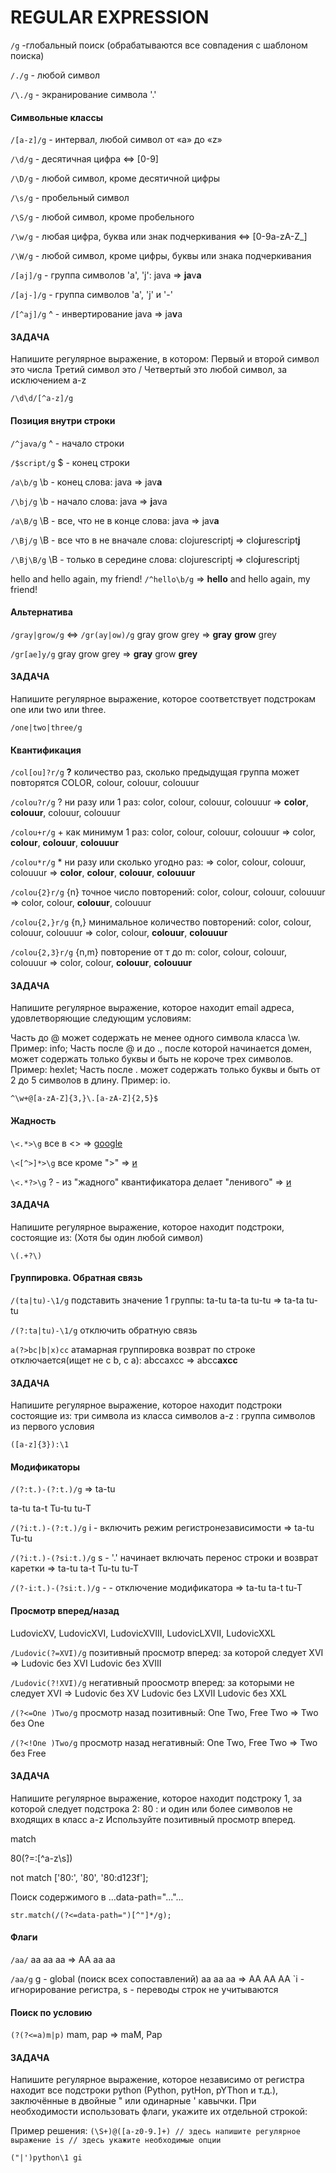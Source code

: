 # REGULAR EXPRESSION #

`/g` -глобальный поиск (обрабатываются все совпадения с шаблоном поиска)

`/./g` - любой символ

`/\./g` - экранирование символа '.'

#### Символьные классы ####

`/[a-z]/g` - интервал, любой символ от «a» до «z»

`/\d/g` - десятичная цифра <=> [0-9]

`/\D/g` - любой символ, кроме десятичной цифры

`/\s/g` - пробельный символ

`/\S/g` - любой символ, кроме пробельного

`/\w/g` - любая цифра, буква или знак подчеркивания <=> [0-9a-zA-Z_]

`/\W/g` - любой символ, кроме цифры, буквы или знака подчеркивания

`/[aj]/g` - группа символов 'a', 'j': java => **ja**v**a**

`/[aj-]/g` - группа символов 'a', 'j' и '-'

`/[^aj]/g` ^ - инвертирование java => ja**v**a

#### ЗАДАЧА ####
Напишите регулярное выражение, в котором:
Первый и второй символ это числа
Третий символ это /
Четвертый это любой символ, за исключением a-z

`/\d\d/[^a-z]/g`

#### Позиция внутри строки ####

`/^java/g` ^ - начало строки

`/$script/g` $ - конец строки

`/a\b/g` \b - конец слова: java => jav**a**

`/\bj/g` \b - начало слова: java => **j**ava

`/a\B/g` \B - все, что не в конце слова: java => jav**a**

`/\Bj/g` \B - все что в не вначале слова: clojurescriptj => clo**j**urescript**j**

`/\Bj\B/g` \B - только в середине слова: clojurescriptj => clo**j**urescriptj

hello and hello again, my friend!
`/^hello\b/g` => **hello** and hello again, my friend!

#### Альтернатива ####

`/gray|grow/g` <=> `/gr(ay|ow)/g` gray grow grey => **gray** **grow** grey

`/gr[ae]y/g` gray grow grey => **gray** grow **grey**

#### ЗАДАЧА ####
Напишите регулярное выражение, которое соответствует подстрокам one или two или three.

`/one|two|three/g`

#### Квантификация ####
`/col[ou]?r/g` **?** количество раз, сколько предыдущая группа может повторятся COLOR, colour, colouur, colouuur

`/colou?r/g` ? ни разу или 1 раз: color, colour, colouur, colouuur => **color**, **colouur**, colouur, colouuur

`/colou+r/g` + как минимум 1 раз: color, colour, colouur, colouuur => color, **colour**, **colouur**, **colouuur**

`/colou*r/g` * ни разу или сколько угодно раз: => color, colour, colouur, colouuur => **color**, **colour**, **colouur**, **colouuur**

`/colou{2}r/g` {n} точное число повторений: color, colour, colouur, colouuur => color, colour, **colouur**, colouuur

`/colou{2,}r/g` {n,} минимальное количество повторений:  color, colour, colouur, colouuur => color, colour, **colouur**, **colouuur**

`/colou{2,3}r/g` {n,m} повторение от т до m: color, colour, colouur, colouuur => color, colour, **colouur**, **colouuur**

#### ЗАДАЧА ####
Напишите регулярное выражение, которое находит email адреса, удовлетворяющие следующим условиям:

Часть до @ может содержать не менее одного символа класса \w. Пример: info;
Часть после @ и до ., после которой начинается домен, может содержать только буквы и быть не короче трех символов. Пример: hexlet;
Часть после . может содержать только буквы и быть от 2 до 5 символов в длину. Пример: io.

`^\w+@[a-zA-Z]{3,}\.[a-zA-Z]{2,5}$`

#### Жадность ####

`\<.*>\g` все в <> => <a href="http`www.yandex.ru">google</a>

`\<[^>]*>\g` все кроме ">" => <a href="http`www.yandex.ru"> и </a>

`\<.*?>\g` ? - из "жадного" квантификатора делает "ленивого" => <a href="http`www.yandex.ru"> и </a>

#### ЗАДАЧА ####
Напишите регулярное выражение, которое находит подстроки, состоящие из:
(Хотя бы один любой символ)

`\(.+?\)`

#### Группировка. Обратная связь ####
`/(ta|tu)-\1/g` подставить значение 1 группы: ta-tu ta-ta tu-tu => ta-ta tu-tu

`/(?:ta|tu)-\1/g` отключить обратную связь

`a(?>bc|b|x)cc` атамарная группировка возврат по строке отключается(ищет не с b, c a): abccaxcc => abcc**axcc**

#### ЗАДАЧА ####
Напишите регулярное выражение, которое находит подстроки состоящие из:
 три символа из класса символов a-z
 :
 группа символов из первого условия
 
`([a-z]{3}):\1`
 
#### Модификаторы ####
`/(?:t.)-(?:t.)/g` => ta-tu

ta-tu ta-t
Tu-tu tu-T

`/(?i:t.)-(?:t.)/g` i - включить режим регистронезависимости => ta-tu Tu-tu

`/(?i:t.)-(?si:t.)/g` s - '.' начинает включать перенос строки и возврат каретки => ta-tu ta-t Tu-tu tu-T

`/(?-i:t.)-(?si:t.)/g` - - отключение модификатора => ta-tu ta-t tu-T

#### Просмотр вперед/назад ####
LudovicXV, LudovicXVI, LudovicXVIII, LudovicLXVII, LudovicXXL

`/Ludovic(?=XVI)/g` позитивный просмотр вперед: за которой следует XVI => Ludovic без XVI Ludovic без XVIII

`/Ludovic(?!XVI)/g` негативный проосмотр вперед: за которыми не следует XVI => Ludovic без XV Ludovic без LXVII Ludovic без XXL

`/(?<=One )Two/g` просмотр назад позитивный: One Two, Free Two => Two без One

`/(?<!One )Two/g` просмотр назад негативный: One Two, Free Two => Two без Free

#### ЗАДАЧА ####
Напишите регулярное выражение, которое находит подстроку 1, за которой следует подстрока 2:
 80
 : и один или более символов не входящих в класс a-z
Используйте позитивный просмотр вперед.

match

80(?=:[^a-z\s])

not match
['80:', '80', '80:d123f'];


Поиск содержимого в ...data-path="..."...

`str.match(/(?<=data-path=")[^"]*/g);`

#### Флаги ####
`/aa/` aa aa aa => AA aa aa

`/aa/g` g - global (поиск всех сопоставлений) aa aa aa => AA AA AA `i - игнорирование регистра, s - переводы строк не учитываются

#### Поиск по условию ####
`(?(?<=a)m|p)` mam, pap => maM, Pap

#### ЗАДАЧА ####
Напишите регулярное выражение, которое независимо от регистра находит все подстроки python (Python, pytHon, pYThon и т.д.), заключённые в двойные " или одинарные ' кавычки.
При необходимости использовать флаги, укажите их отдельной строкой:

Пример решения:
`(\S+)@([a-z0-9.]+) // здесь напишите регулярное выражение
is // здесь укажите необходимые опции`

`("|')python\1
gi`
